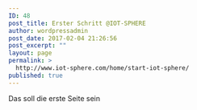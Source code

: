 ```yaml
---
ID: 48
post_title: Erster Schritt @IOT-SPHERE
author: wordpressadmin
post_date: 2017-02-04 21:26:56
post_excerpt: ""
layout: page
permalink: >
  http://www.iot-sphere.com/home/start-iot-sphere/
published: true
---
```

Das soll die erste Seite sein